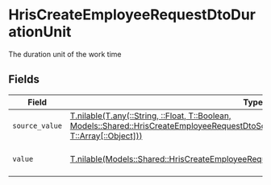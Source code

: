 # HrisCreateEmployeeRequestDtoDurationUnit

The duration unit of the work time


## Fields

| Field                                                                                                                                                                                                                                  | Type                                                                                                                                                                                                                                   | Required                                                                                                                                                                                                                               | Description                                                                                                                                                                                                                            | Example                                                                                                                                                                                                                                |
| -------------------------------------------------------------------------------------------------------------------------------------------------------------------------------------------------------------------------------------- | -------------------------------------------------------------------------------------------------------------------------------------------------------------------------------------------------------------------------------------- | -------------------------------------------------------------------------------------------------------------------------------------------------------------------------------------------------------------------------------------- | -------------------------------------------------------------------------------------------------------------------------------------------------------------------------------------------------------------------------------------- | -------------------------------------------------------------------------------------------------------------------------------------------------------------------------------------------------------------------------------------- |
| `source_value`                                                                                                                                                                                                                         | [T.nilable(T.any(::String, ::Float, T::Boolean, Models::Shared::HrisCreateEmployeeRequestDtoSchemasEmploymentWorkTime4, T::Array[::Object]))](../../models/shared/hriscreateemployeerequestdtoschemasemploymentworktimesourcevalue.md) | :heavy_minus_sign:                                                                                                                                                                                                                     | N/A                                                                                                                                                                                                                                    |                                                                                                                                                                                                                                        |
| `value`                                                                                                                                                                                                                                | [T.nilable(Models::Shared::HrisCreateEmployeeRequestDtoSchemasEmploymentWorkTimeValue)](../../models/shared/hriscreateemployeerequestdtoschemasemploymentworktimevalue.md)                                                             | :heavy_minus_sign:                                                                                                                                                                                                                     | The unified value for the period.                                                                                                                                                                                                      | month                                                                                                                                                                                                                                  |